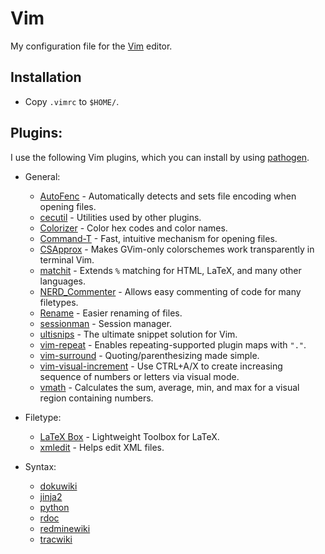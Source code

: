 Vim
===

My configuration file for the [Vim](http://git-scm.com/) editor.

Installation
------------

* Copy `.vimrc` to `$HOME/`.

Plugins:
--------

I use the following Vim plugins, which you can install by using
[pathogen](https://github.com/tpope/vim-pathogen).

  * General:
	* [AutoFenc](https://github.com/s3rvac/AutoFenc) - Automatically detects and sets file encoding when opening files.
	* [cecutil](http://www.vim.org/scripts/script.php?script_id=1066) - Utilities used by other plugins.
	* [Colorizer](https://github.com/chrisbra/Colorizer) - Color hex codes and color names.
	* [Command-T](https://github.com/wincent/command-t) - Fast, intuitive mechanism for opening files.
	* [CSApprox](https://github.com/godlygeek/csapprox) - Makes GVim-only colorschemes work transparently in terminal Vim.
	* [matchit](http://www.vim.org/scripts/script.php?script_id=39) - Extends `%` matching for HTML, LaTeX, and many other languages.
	* [NERD_Commenter](http://www.vim.org/scripts/script.php?script_id=1218) - Allows easy commenting of code for many filetypes.
	* [Rename](http://www.vim.org/scripts/script.php?script_id=1928) - Easier renaming of files.
	* [sessionman](http://www.vim.org/scripts/script.php?script_id=2010) - Session manager.
	* [ultisnips](https://github.com/SirVer/ultisnips) - The ultimate snippet solution for Vim.
	* [vim-repeat](https://github.com/tpope/vim-repeat) - Enables repeating-supported plugin maps with `"."`.
	* [vim-surround](https://github.com/tpope/vim-surround) - Quoting/parenthesizing made simple.
	* [vim-visual-increment](https://github.com/triglav/vim-visual-increment) - Use CTRL+A/X to create increasing sequence of numbers or letters via visual mode.
	* [vmath](https://github.com/DavidGamba/vim-vmath) - Calculates the sum, average, min, and max for a visual region containing numbers.

  * Filetype:
	* [LaTeX Box](https://github.com/LaTeX-Box-Team/LaTeX-Box) - Lightweight Toolbox for LaTeX.
	* [xmledit](https://github.com/sukima/xmledit) - Helps edit XML files.

  * Syntax:
	* [dokuwiki](https://github.com/nblock/vim-dokuwiki)
	* [jinja2](https://github.com/Glench/Vim-Jinja2-Syntax)
	* [python](https://github.com/hdima/python-syntax)
	* [rdoc](https://github.com/depuracao/vim-rdoc)
	* [redminewiki](https://github.com/s3rvac/vim-syntax-redminewiki)
	* [tracwiki](http://www.vim.org/scripts/script.php?script_id=3337)

